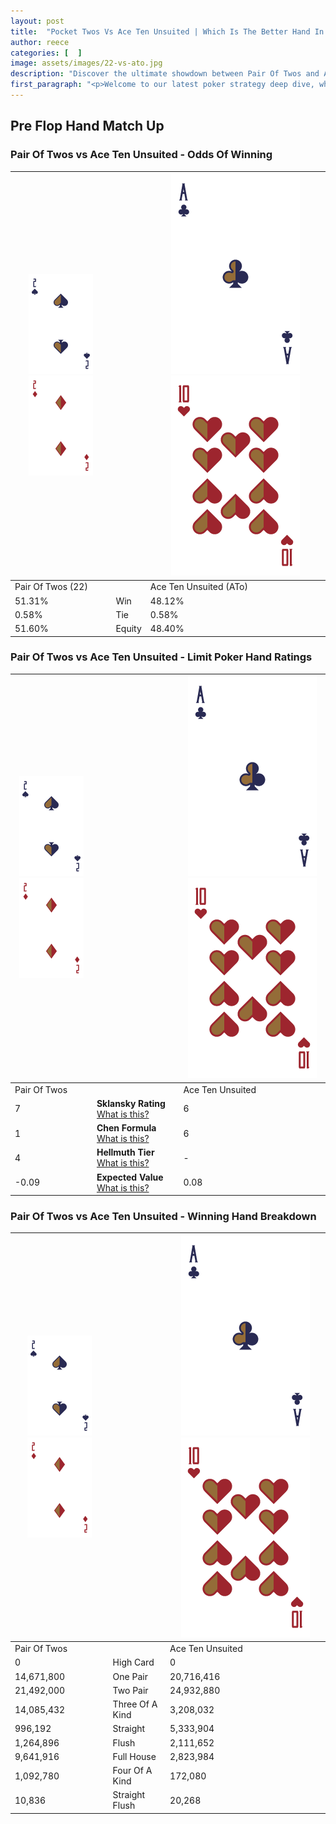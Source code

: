 ```yaml
---
layout: post
title:  "Pocket Twos Vs Ace Ten Unsuited | Which Is The Better Hand In Poker? A Complete Guide"
author: reece
categories: [  ]
image: assets/images/22-vs-ato.jpg
description: "Discover the ultimate showdown between Pair Of Twos and Ace Ten Unsuited in poker! Uncover the odds, strategies, and scenarios where one hand triumphs over the other. Get ready to up your poker game with this thrilling analysis."
first_paragraph: "<p>Welcome to our latest poker strategy deep dive, where we're pitting two distinct hands against each other in a high-stakes showdown: Pair Of Twos vs Ace Ten Unsuited.</p><p>In the dynamic world of poker, every decision counts, and knowing which hand holds the upper hand is key to your success at the table.</p><p>In this article, we'll dissect these two hands, explore the scenarios where one dominates the other, and equip you with the knowledge to make strategic choices that can tip the odds in your favor.</p><p>Get ready to unravel the intriguing dynamics of these poker hands and elevate your game to new heights.</p>"
---
```




[comment]: # (sp0)

## Pre Flop Hand Match Up

<div class="table hand-ratings" markdown="1"> 



### Pair Of Twos vs Ace Ten Unsuited - Odds Of Winning


    
| ![image info](assets/images/hand1/2.png) ![image info](assets/images/hand1/2o.png) |  | ![image info](assets/images/hand2/A.png) ![image info](assets/images/hand2/To.png) |
| -------- | -------- | -------- |
| Pair Of Twos (22) |  | Ace Ten Unsuited (ATo) |
| 51.31% | Win | 48.12% |
| 0.58% | Tie | 0.58% |
| 51.60% | Equity | 48.40% |




[comment]: # (sp1)



### Pair Of Twos vs Ace Ten Unsuited - Limit Poker Hand Ratings


    
| ![image info](assets/images/hand1/2.png) ![image info](assets/images/hand1/2o.png) |  | ![image info](assets/images/hand2/A.png) ![image info](assets/images/hand2/To.png) |
| -------- | -------- | -------- |
| Pair Of Twos |  | Ace Ten Unsuited |
| 7 | **Sklansky Rating** [What is this?](/sklansky-rating-explained) | 6 |
| 1 | **Chen Formula** [What is this?](/chen-formula-explained) | 6 |
| 4 | **Hellmuth Tier** [What is this?](/Hellmuth-tier-explained) | - |
| -0.09 | **Expected Value** [What is this?](/expected-value-explained) | 0.08 |




[comment]: # (sp2)



### Pair Of Twos vs Ace Ten Unsuited - Winning Hand Breakdown


    
| ![image info](assets/images/hand1/2.png) ![image info](assets/images/hand1/2o.png) |  | ![image info](assets/images/hand2/A.png) ![image info](assets/images/hand2/To.png) |
| -------- | -------- | -------- |
| Pair Of Twos |  | Ace Ten Unsuited |
| 0 | High Card | 0 |
| 14,671,800 | One Pair | 20,716,416 |
| 21,492,000 | Two Pair | 24,932,880 |
| 14,085,432 | Three Of A Kind | 3,208,032 |
| 996,192 | Straight | 5,333,904 |
| 1,264,896 | Flush | 2,111,652 |
| 9,641,916 | Full House | 2,823,984 |
| 1,092,780 | Four Of A Kind | 172,080 |
| 10,836 | Straight Flush | 20,268 |




[comment]: # (sp3)



</div>

[comment]: # (sp4)



[comment]: # (sp5)

